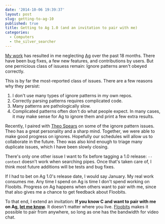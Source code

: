 ```yaml
---
date: '2014-10-06 19:39:37'
layout: post
slug: getting-to-ag-10
published: true
title: Getting to Ag 1.0 (and an invitation to pair with me)
categories:
  - Computers
  - the_silver_searcher
---
```


[My work](https://floobits.com/) has resulted in me neglecting [Ag](/ag/) over the past 18 months. There have been bug fixes, a few new features, and contributions by users. But one pernicious class of issuess remain: Ignore patterns aren't obeyed correctly.

This is by far the most-reported class of issues. There are a few reasons why they persist:

1. I don't use many types of ignore patterns in my own repos.
2. Correctly parsing patterns requires complicated code.
3. Many patterns are pathologically slow.
4. Complicated patterns often don't do what people expect. In many cases, it may make sense for Ag to ignore them and print a few extra results.

Recently, I paired with [Theo Spears](https://github.com/theospears) on some of the ignore pattern issues. Theo has a great personality and a sharp mind. Together, we were able to make good progress on ignores. Hopefully our schedules will allow us to collaborate in the future. Theo was also kind enough to triage many duplicate issues, which I have been slowly closing.

There's only one other issue I want to fix before tagging a 1.0 release: `--context` doesn't work when searching pipes. Once that's taken care of, I think most future additions will be tests and bug fixes.

If I had to bet on Ag 1.0's release date, I would say January. My real work consumes me. Any time I spend on Ag is time I don't spend working on Floobits. Progress on Ag happens when others want to pair with me, since that also gives me a chance to get feedback about Floobits.

To that end, I extend an invitation: **If you know C and want to pair with me on Ag, [let me know](/about/#contact).** It doesn't matter where you live. [Floobits](https://floobits.com/) makes it possible to pair from anywhere, so long as one has the bandwidth for video chat.
